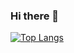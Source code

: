 ### Hi there 👋

[![Top Langs](https://github-readme-stats.vercel.app/api/top-langs/?username=tatsu0428&layout=compact&theme=tokyonight)](https://github.com/anuraghazra/github-readme-stats)

<!--
**tatsu0428/tatsu0428** is a ✨ _special_ ✨ repository because its `README.md` (this file) appears on your GitHub profile.

Here are some ideas to get you started:

- 🔭 I’m currently working on ...
- 🌱 I’m currently learning ...
- 👯 I’m looking to collaborate on ...
- 🤔 I’m looking for help with ...
- 💬 Ask me about ...
- 📫 How to reach me: ...
- 😄 Pronouns: ...
- ⚡ Fun fact: ...
-->
